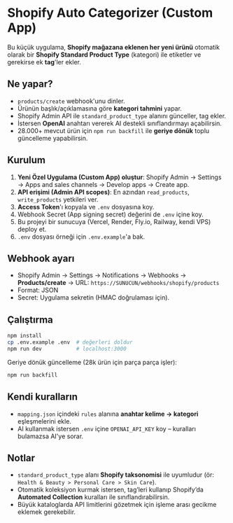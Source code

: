 # Shopify Auto Categorizer (Custom App)

Bu küçük uygulama, **Shopify mağazana eklenen her yeni ürünü** otomatik olarak bir **Shopify Standard Product Type** (kategori) ile etiketler ve gerekirse ek **tag**'ler ekler.

## Ne yapar?
- `products/create` webhook'unu dinler.
- Ürünün başlık/açıklamasına göre **kategori tahmini** yapar.
- Shopify Admin API ile `standard_product_type` alanını günceller, tag ekler.
- İstersen **OpenAI** anahtarı vererek AI destekli sınıflandırmayı açabilirsin.
- 28.000+ mevcut ürün için `npm run backfill` ile **geriye dönük** toplu güncelleme yapabilirsin.

## Kurulum
1. **Yeni Özel Uygulama (Custom App) oluştur**: Shopify Admin → Settings → Apps and sales channels → Develop apps → Create app.
2. **API erişimi (Admin API scopes)**: En azından `read_products`, `write_products` yetkileri ver.
3. **Access Token**'ı kopyala ve `.env` dosyasına koy.
4. Webhook Secret (App signing secret) değerini de `.env` içine koy.
5. Bu projeyi bir sunucuya (Vercel, Render, Fly.io, Railway, kendi VPS) deploy et.
6. `.env` dosyası örneği için `.env.example`'a bak.

## Webhook ayarı
- Shopify Admin → Settings → Notifications → Webhooks → **Products/create** → URL: `https://SUNUCUN/webhooks/shopify/products`
- Format: JSON
- Secret: Uygulama sekretin (HMAC doğrulaması için).

## Çalıştırma
```bash
npm install
cp .env.example .env  # değerleri doldur
npm run dev           # localhost:3000
```
Geriye dönük güncelleme (28k ürün için parça parça işler):
```bash
npm run backfill
```

## Kendi kuralların
- `mapping.json` içindeki `rules` alanına **anahtar kelime → kategori** eşleşmelerini ekle.
- AI kullanmak istersen `.env` içine `OPENAI_API_KEY` koy – kuralları bulamazsa AI'ye sorar.

## Notlar
- `standard_product_type` alanı **Shopify taksonomisi** ile uyumludur (ör: `Health & Beauty > Personal Care > Skin Care`).
- Otomatik koleksiyon kurmak istersen, tag’leri kullanıp Shopify’da **Automated Collection** kuralları ile sınıflandırabilirsin.
- Büyük kataloglarda API limitlerini gözetmek için işleme arası gecikme eklemek gerekebilir.
